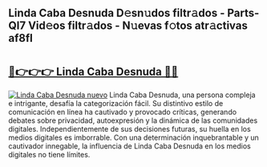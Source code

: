 ## Linda Caba Desnuda D𝚎sn𝚞dos filtr𝚊dos - Parts-QI7 Vid𝚎os filtr𝚊dos - N𝚞evas f𝚘tos atr𝚊ctivas af8fI

# <h2><a href="http://mb1cu4.tromn.icu/?c=Linda+Caba+Desnuda">🔗👉👉👉 Linda Caba Desnuda 🔗🔗</a></h2>

[![Linda Caba Desnuda nuevo](https://i.imgur.com/pEAQMta.gif)](http://mb1cu4.tromn.icu/?c=Linda+Caba+Desnuda)
Linda Caba Desnuda, una persona compleja e intrigante, desafía la categorización fácil. Su distintivo estilo de comunicación en línea ha cautivado y provocado críticas, generando debates sobre privacidad, autoexpresión y la dinámica de las comunidades digitales. Independientemente de sus decisiones futuras, su huella en los medios digitales es imborrable. Con una determinación inquebrantable y un cautivador innegable, la influencia de Linda Caba Desnuda en los medios digitales no tiene límites.
